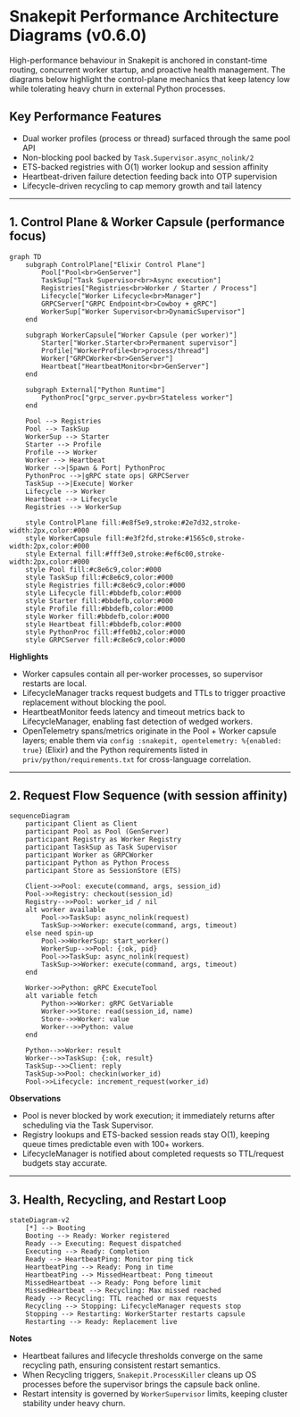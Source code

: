 # Snakepit Performance Architecture Diagrams (v0.6.0)  

High-performance behaviour in Snakepit is anchored in constant-time routing, concurrent worker startup, and proactive health management. The diagrams below highlight the control-plane mechanics that keep latency low while tolerating heavy churn in external Python processes.

## Key Performance Features

- Dual worker profiles (process or thread) surfaced through the same pool API
- Non-blocking pool backed by `Task.Supervisor.async_nolink/2`
- ETS-backed registries with O(1) worker lookup and session affinity
- Heartbeat-driven failure detection feeding back into OTP supervision
- Lifecycle-driven recycling to cap memory growth and tail latency

---

## 1. Control Plane & Worker Capsule (performance focus)

```mermaid
graph TD
    subgraph ControlPlane["Elixir Control Plane"]
        Pool["Pool<br>GenServer"]
        TaskSup["Task Supervisor<br>Async execution"]
        Registries["Registries<br>Worker / Starter / Process"]
        Lifecycle["Worker Lifecycle<br>Manager"]
        GRPCServer["GRPC Endpoint<br>Cowboy + gRPC"]
        WorkerSup["Worker Supervisor<br>DynamicSupervisor"]
    end

    subgraph WorkerCapsule["Worker Capsule (per worker)"]
        Starter["Worker.Starter<br>Permanent supervisor"]
        Profile["WorkerProfile<br>process/thread"]
        Worker["GRPCWorker<br>GenServer"]
        Heartbeat["HeartbeatMonitor<br>GenServer"]
    end

    subgraph External["Python Runtime"]
        PythonProc["grpc_server.py<br>Stateless worker"]
    end

    Pool --> Registries
    Pool --> TaskSup
    WorkerSup --> Starter
    Starter --> Profile
    Profile --> Worker
    Worker --> Heartbeat
    Worker -->|Spawn & Port| PythonProc
    PythonProc -->|gRPC state ops| GRPCServer
    TaskSup -->|Execute| Worker
    Lifecycle --> Worker
    Heartbeat --> Lifecycle
    Registries --> WorkerSup

    style ControlPlane fill:#e8f5e9,stroke:#2e7d32,stroke-width:2px,color:#000
    style WorkerCapsule fill:#e3f2fd,stroke:#1565c0,stroke-width:2px,color:#000
    style External fill:#fff3e0,stroke:#ef6c00,stroke-width:2px,color:#000
    style Pool fill:#c8e6c9,color:#000
    style TaskSup fill:#c8e6c9,color:#000
    style Registries fill:#c8e6c9,color:#000
    style Lifecycle fill:#bbdefb,color:#000
    style Starter fill:#bbdefb,color:#000
    style Profile fill:#bbdefb,color:#000
    style Worker fill:#bbdefb,color:#000
    style Heartbeat fill:#bbdefb,color:#000
    style PythonProc fill:#ffe0b2,color:#000
    style GRPCServer fill:#c8e6c9,color:#000
```

**Highlights**
- Worker capsules contain all per-worker processes, so supervisor restarts are local.
- LifecycleManager tracks request budgets and TTLs to trigger proactive replacement without blocking the pool.
- HeartbeatMonitor feeds latency and timeout metrics back to LifecycleManager, enabling fast detection of wedged workers.
- OpenTelemetry spans/metrics originate in the Pool + Worker capsule layers; enable them via `config :snakepit, opentelemetry: %{enabled: true}` (Elixir) and the Python requirements listed in `priv/python/requirements.txt` for cross-language correlation.

---

## 2. Request Flow Sequence (with session affinity)

```mermaid
sequenceDiagram
    participant Client as Client
    participant Pool as Pool (GenServer)
    participant Registry as Worker Registry
    participant TaskSup as Task Supervisor
    participant Worker as GRPCWorker
    participant Python as Python Process
    participant Store as SessionStore (ETS)

    Client->>Pool: execute(command, args, session_id)
    Pool->>Registry: checkout(session_id)
    Registry-->>Pool: worker_id / nil
    alt worker available
        Pool->>TaskSup: async_nolink(request)
        TaskSup->>Worker: execute(command, args, timeout)
    else need spin-up
        Pool->>WorkerSup: start_worker()
        WorkerSup-->>Pool: {:ok, pid}
        Pool->>TaskSup: async_nolink(request)
        TaskSup->>Worker: execute(command, args, timeout)
    end

    Worker->>Python: gRPC ExecuteTool
    alt variable fetch
        Python->>Worker: gRPC GetVariable
        Worker->>Store: read(session_id, name)
        Store-->>Worker: value
        Worker-->>Python: value
    end

    Python-->>Worker: result
    Worker-->>TaskSup: {:ok, result}
    TaskSup-->>Client: reply
    TaskSup->>Pool: checkin(worker_id)
    Pool->>Lifecycle: increment_request(worker_id)
```

**Observations**
- Pool is never blocked by work execution; it immediately returns after scheduling via the Task Supervisor.
- Registry lookups and ETS-backed session reads stay O(1), keeping queue times predictable even with 100+ workers.
- LifecycleManager is notified about completed requests so TTL/request budgets stay accurate.

---

## 3. Health, Recycling, and Restart Loop

```mermaid
stateDiagram-v2
    [*] --> Booting
    Booting --> Ready: Worker registered
    Ready --> Executing: Request dispatched
    Executing --> Ready: Completion
    Ready --> HeartbeatPing: Monitor ping tick
    HeartbeatPing --> Ready: Pong in time
    HeartbeatPing --> MissedHeartbeat: Pong timeout
    MissedHeartbeat --> Ready: Pong before limit
    MissedHeartbeat --> Recycling: Max missed reached
    Ready --> Recycling: TTL reached or max requests
    Recycling --> Stopping: LifecycleManager requests stop
    Stopping --> Restarting: WorkerStarter restarts capsule
    Restarting --> Ready: Replacement live
```

**Notes**
- Heartbeat failures and lifecycle thresholds converge on the same recycling path, ensuring consistent restart semantics.
- When Recycling triggers, `Snakepit.ProcessKiller` cleans up OS processes before the supervisor brings the capsule back online.
- Restart intensity is governed by `WorkerSupervisor` limits, keeping cluster stability under heavy churn.
